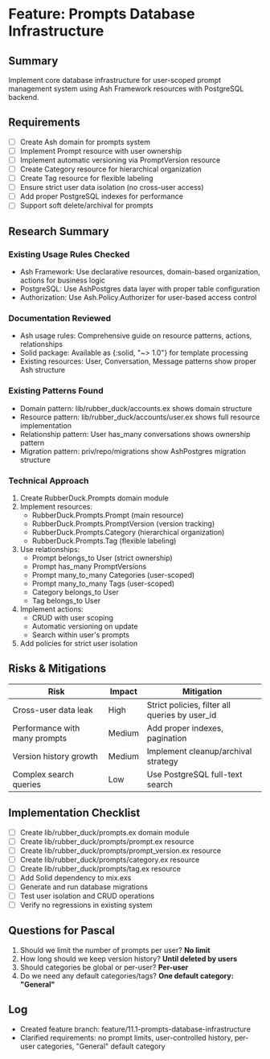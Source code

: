 # Feature: Prompts Database Infrastructure

## Summary
Implement core database infrastructure for user-scoped prompt management system using Ash Framework resources with PostgreSQL backend.

## Requirements
- [ ] Create Ash domain for prompts system
- [ ] Implement Prompt resource with user ownership
- [ ] Implement automatic versioning via PromptVersion resource
- [ ] Create Category resource for hierarchical organization
- [ ] Create Tag resource for flexible labeling
- [ ] Ensure strict user data isolation (no cross-user access)
- [ ] Add proper PostgreSQL indexes for performance
- [ ] Support soft delete/archival for prompts

## Research Summary
### Existing Usage Rules Checked
- Ash Framework: Use declarative resources, domain-based organization, actions for business logic
- PostgreSQL: Use AshPostgres data layer with proper table configuration
- Authorization: Use Ash.Policy.Authorizer for user-based access control

### Documentation Reviewed
- Ash usage rules: Comprehensive guide on resource patterns, actions, relationships
- Solid package: Available as {:solid, "~> 1.0"} for template processing
- Existing resources: User, Conversation, Message patterns show proper Ash structure

### Existing Patterns Found
- Domain pattern: lib/rubber_duck/accounts.ex shows domain structure
- Resource pattern: lib/rubber_duck/accounts/user.ex shows full resource implementation
- Relationship pattern: User has_many conversations shows ownership pattern
- Migration pattern: priv/repo/migrations show AshPostgres migration structure

### Technical Approach
1. Create RubberDuck.Prompts domain module
2. Implement resources:
   - RubberDuck.Prompts.Prompt (main resource)
   - RubberDuck.Prompts.PromptVersion (version tracking)
   - RubberDuck.Prompts.Category (hierarchical organization)
   - RubberDuck.Prompts.Tag (flexible labeling)
3. Use relationships:
   - Prompt belongs_to User (strict ownership)
   - Prompt has_many PromptVersions
   - Prompt many_to_many Categories (user-scoped)
   - Prompt many_to_many Tags (user-scoped)
   - Category belongs_to User
   - Tag belongs_to User
4. Implement actions:
   - CRUD with user scoping
   - Automatic versioning on update
   - Search within user's prompts
5. Add policies for strict user isolation

## Risks & Mitigations
| Risk | Impact | Mitigation |
|------|--------|------------|
| Cross-user data leak | High | Strict policies, filter all queries by user_id |
| Performance with many prompts | Medium | Add proper indexes, pagination |
| Version history growth | Medium | Implement cleanup/archival strategy |
| Complex search queries | Low | Use PostgreSQL full-text search |

## Implementation Checklist
- [ ] Create lib/rubber_duck/prompts.ex domain module
- [ ] Create lib/rubber_duck/prompts/prompt.ex resource
- [ ] Create lib/rubber_duck/prompts/prompt_version.ex resource
- [ ] Create lib/rubber_duck/prompts/category.ex resource
- [ ] Create lib/rubber_duck/prompts/tag.ex resource
- [ ] Add Solid dependency to mix.exs
- [ ] Generate and run database migrations
- [ ] Test user isolation and CRUD operations
- [ ] Verify no regressions in existing system

## Questions for Pascal
1. Should we limit the number of prompts per user? **No limit**
2. How long should we keep version history? **Until deleted by users**
3. Should categories be global or per-user? **Per-user**
4. Do we need any default categories/tags? **One default category: "General"**

## Log
- Created feature branch: feature/11.1-prompts-database-infrastructure
- Clarified requirements: no prompt limits, user-controlled history, per-user categories, "General" default category